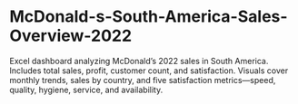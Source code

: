 # McDonald-s-South-America-Sales-Overview-2022
Excel dashboard analyzing McDonald’s 2022 sales in South America. Includes total sales, profit, customer count, and satisfaction. Visuals cover monthly trends, sales by country, and five satisfaction metrics—speed, quality, hygiene, service, and availability.
